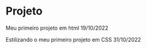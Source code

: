 # Projeto
Meu primeiro projeto em html 19/10/2022

Estilizando o meu primeiro projeto em CSS 31/10/2022
